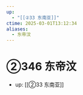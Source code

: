 ```yaml
---
up:
  - "[[②33 东南亚]]"
ctime: 2025-03-01T13:12:34
aliases:
  - 东帝汶
---
```


# ②346 东帝汶

- up: [[②33 东南亚]]

